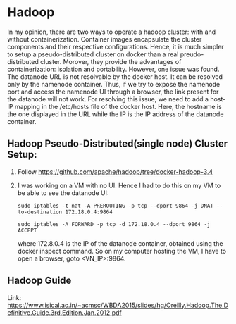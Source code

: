 # Hadoop

In my opinion, there are two ways to operate a hadoop cluster: with and without containerization. Container images encapsulate the cluster components and their respective configurations. Hence, it is much simpler to setup a pseudo-distributed cluster on docker than a real preudo-distributed cluster. Morover, they provide the advantages of containerization: isolation and portability. However, one issue was found. The datanode URL is not resolvable by the docker host. It can be resolved only by the namenode container. Thus, if we try to expose the namenode port and access the namenode UI through a browser, the link present for the datanode will not work. For resolving this issue, we need to add a host-IP mapping in the /etc/hosts file of the docker host. Here, the hostname is the one displayed in the URL while the IP is the IP address of the datanode container.

## Hadoop Pseudo-Distributed(single node) Cluster Setup:
1. Follow https://github.com/apache/hadoop/tree/docker-hadoop-3.4
2. I was working on a VM with no UI. Hence I had to do this on my VM to be able to see the datanode UI:
   
    ``sudo iptables -t nat -A PREROUTING -p tcp --dport 9864 -j DNAT --to-destination 172.18.0.4:9864``
   
    ``sudo iptables -A FORWARD -p tcp -d 172.18.0.4 --dport 9864 -j ACCEPT``
   
    where 172.8.0.4 is the IP of the datanode container, obtained using the docker inspect command. So on my computer hosting the VM, I have to open a browser, goto <VN_IP>:9864.



## Hadoop Guide

Link: https://www.isical.ac.in/~acmsc/WBDA2015/slides/hg/Oreilly.Hadoop.The.Definitive.Guide.3rd.Edition.Jan.2012.pdf


